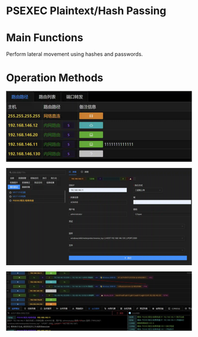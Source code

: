 # PSEXEC Plaintext/Hash Passing

# Main Functions
Perform lateral movement using hashes and passwords.

# Operation Methods
![](img\LateralMovement_PassTheTicket_ByPsexec\1.webp)

![](img\LateralMovement_PassTheTicket_ByPsexec\2.webp)

![](img\LateralMovement_PassTheTicket_ByPsexec\3.webp)